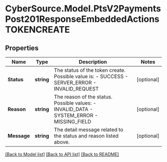 # CyberSource.Model.PtsV2PaymentsPost201ResponseEmbeddedActionsTOKENCREATE
## Properties

Name | Type | Description | Notes
------------ | ------------- | ------------- | -------------
**Status** | **string** | The status of the token create.  Possible value is:   - SUCCESS   - SERVER_ERROR   - INVALID_REQUEST  | [optional] 
**Reason** | **string** | The reason of the status.  Possible values:  - INVALID_DATA  - SYSTEM_ERROR  - MISSING_FIELD  | [optional] 
**Message** | **string** | The detail message related to the status and reason listed above. | [optional] 

[[Back to Model list]](../README.md#documentation-for-models) [[Back to API list]](../README.md#documentation-for-api-endpoints) [[Back to README]](../README.md)

